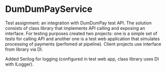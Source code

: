 # DumDumPayService
Test assignment: an integration with DumDumPay test API.
The solution consists of class library that implements API calling and exposing an interface.
For testing purposes created two projects: one is a simple set of tests for calling API and another one is a test web application that simulates processing of payments
(perfomed at pipeline).
Client projects use interface from library via DI.

Added Serilog for logging (configured in test web app, class library uses DI with ILogger).
